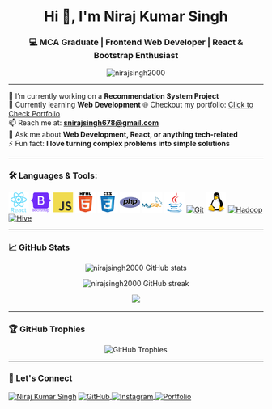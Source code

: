 <h1 align="center">Hi 👋, I'm Niraj Kumar Singh</h1>
<h3 align="center">💻 MCA Graduate | Frontend Web Developer | React & Bootstrap Enthusiast</h3>

<p align="center">
  <img src="https://komarev.com/ghpvc/?username=nirajsingh2000&label=Profile%20views&color=0e75b6&style=flat" alt="nirajsingh2000" />
</p>

---

🔭 I’m currently working on a **Recommendation System Project**  
🌱 Currently learning **Web Development** 
🌐 Checkout my portfolio: [Click to Check Portfolio](https://niraj2000.netlify.app)  
📫 Reach me at: **snirajsingh678@gmail.com**  
💬 Ask me about **Web Development, React, or anything tech-related**  
⚡ Fun fact: **I love turning complex problems into simple solutions**

---

### 🛠️ Languages & Tools:

<p align="left">
  <a href="https://reactjs.org/" target="_blank"><img src="https://raw.githubusercontent.com/devicons/devicon/master/icons/react/react-original-wordmark.svg" alt="React" width="40" height="40"/></a>
  <a href="https://getbootstrap.com" target="_blank"><img src="https://raw.githubusercontent.com/devicons/devicon/master/icons/bootstrap/bootstrap-plain-wordmark.svg" alt="Bootstrap" width="40" height="40"/></a>
  <a href="https://developer.mozilla.org/en-US/docs/Web/JavaScript" target="_blank"><img src="https://raw.githubusercontent.com/devicons/devicon/master/icons/javascript/javascript-original.svg" alt="JavaScript" width="40" height="40"/></a>
  <a href="https://www.w3.org/html/" target="_blank"><img src="https://raw.githubusercontent.com/devicons/devicon/master/icons/html5/html5-original-wordmark.svg" alt="HTML5" width="40" height="40"/></a>
  <a href="https://www.w3schools.com/css/" target="_blank"><img src="https://raw.githubusercontent.com/devicons/devicon/master/icons/css3/css3-original-wordmark.svg" alt="CSS3" width="40" height="40"/></a>
  <a href="https://www.php.net" target="_blank"><img src="https://raw.githubusercontent.com/devicons/devicon/master/icons/php/php-original.svg" alt="PHP" width="40" height="40"/></a>
  <a href="https://www.mysql.com/" target="_blank"><img src="https://raw.githubusercontent.com/devicons/devicon/master/icons/mysql/mysql-original-wordmark.svg" alt="MySQL" width="40" height="40"/></a>
  <a href="https://www.java.com" target="_blank"><img src="https://raw.githubusercontent.com/devicons/devicon/master/icons/java/java-original.svg" alt="Java" width="40" height="40"/></a>
  <a href="https://git-scm.com/" target="_blank"><img src="https://www.vectorlogo.zone/logos/git-scm/git-scm-icon.svg" alt="Git" width="40" height="40"/></a>
  <a href="https://www.linux.org/" target="_blank"><img src="https://raw.githubusercontent.com/devicons/devicon/master/icons/linux/linux-original.svg" alt="Linux" width="40" height="40"/></a>
  <a href="https://hadoop.apache.org/" target="_blank"><img src="https://www.vectorlogo.zone/logos/apache_hadoop/apache_hadoop-icon.svg" alt="Hadoop" width="40" height="40"/></a>
  <a href="https://hive.apache.org/" target="_blank"><img src="https://www.vectorlogo.zone/logos/apache_hive/apache_hive-icon.svg" alt="Hive" width="40" height="40"/></a>
</p>

---

### 📈 GitHub Stats

<p align="center">
  <img src="https://github-readme-stats.vercel.app/api?username=nirajsingh2000&show_icons=true&theme=radical" alt="nirajsingh2000 GitHub stats" />
</p>

<p align="center">
  <img src="https://github-readme-streak-stats.herokuapp.com/?user=nirajsingh2000&theme=radical" alt="nirajsingh2000 GitHub streak" />
</p>

<p align="center">
  <img src="https://github-profile-summary-cards.vercel.app/api/cards/profile-details?username=nirajsingh2000&theme=radical" />
</p>

---

### 🏆 GitHub Trophies

<p align="center">
  <img src="https://github-profile-trophy.vercel.app/?username=nirajsingh2000&theme=monokai" alt="GitHub Trophies" />
</p>

---

### 🤝 Let's Connect

<p align="left">
  <a href="www.linkedin.com/in/sniraj678" target="blank">
    <img align="center" src="https://raw.githubusercontent.com/rahuldkjain/github-profile-readme-generator/master/src/images/icons/Social/linked-in-alt.svg" alt="Niraj Kumar Singh" height="30" width="40" /></a>
  <a href="https://github.com/NirajSingh2000/NirajSingh2000/" target="blank"> <img align="center" src="https://raw.githubusercontent.com/rahuldkjain/github-profile-readme-generator/master/src/images/icons/Social/github.svg" alt="GitHub" height="30" width="40" /> </a> 
  <a href="https://www.instagram.com/your_instagram_username" target="blank"> <img align="center" src="https://raw.githubusercontent.com/rahuldkjain/github-profile-readme-generator/master/src/images/icons/Social/instagram.svg" alt="Instagram" height="30" width="40" /> </a> 
  <a href="https://niraj2000.netlify.app" target="blank"> <img align="center" src="https://img.icons8.com/ios-filled/50/000000/domain.png" alt="Portfolio" height="30" width="40" /> </a>
</p>
